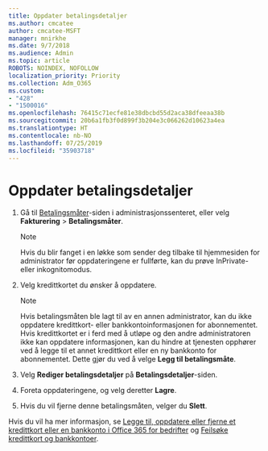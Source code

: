 ```yaml
---
title: Oppdater betalingsdetaljer
ms.author: cmcatee
author: cmcatee-MSFT
manager: mnirkhe
ms.date: 9/7/2018
ms.audience: Admin
ms.topic: article
ROBOTS: NOINDEX, NOFOLLOW
localization_priority: Priority
ms.collection: Adm_O365
ms.custom:
- "428"
- "1500016"
ms.openlocfilehash: 76415c71ecfe81e38dbcbd55d2aca38dfeeaa38b
ms.sourcegitcommit: 20b6a1fb3f0d899f3b204e3c066262d10623a4ea
ms.translationtype: HT
ms.contentlocale: nb-NO
ms.lasthandoff: 07/25/2019
ms.locfileid: "35903718"
---
```

# <a name="update-payment-details"></a>Oppdater betalingsdetaljer

1. Gå til [Betalingsmåter](https://go.microsoft.com/fwlink/p/?linkid=2018806)-siden i administrasjonssenteret, eller velg **Fakturering** \> **Betalingsmåter**.

    > [!NOTE]
    > Hvis du blir fanget i en løkke som sender deg tilbake til hjemmesiden for administrator før oppdateringene er fullførte, kan du prøve InPrivate- eller inkognitomodus.
  
2. Velg kredittkortet du ønsker å oppdatere.

    > [!NOTE]
    > Hvis betalingsmåten ble lagt til av en annen administrator, kan du ikke oppdatere kredittkort- eller bankkontoinformasjonen for abonnementet. Hvis kredittkortet er i ferd med å utløpe og den andre administratoren ikke kan oppdatere informasjonen, kan du hindre at tjenesten opphører ved å legge til et annet kredittkort eller en ny bankkonto for abonnementet. Dette gjør du ved å velge **Legg til betalingsmåte**.
  
3. Velg **Rediger betalingsdetaljer** på **Betalingsdetaljer**-siden.

4. Foreta oppdateringene, og velg deretter **Lagre**.

5. Hvis du vil fjerne denne betalingsmåten, velger du **Slett**.

Hvis du vil ha mer informasjon, se [Legge til, oppdatere eller fjerne et kredittkort eller en bankkonto i Office 365 for bedrifter](https://support.office.com/article/30ba9c83-50d8-4020-90ed-830a5b8c8724) og [Feilsøke kredittkort og bankkontoer](https://support.office.com/article/30ba9c83-50d8-4020-90ed-830a5b8c8724).
